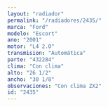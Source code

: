 ```yaml
---
layout: "radiador"
permalink: "/radiadores/2435/"
marca: "Ford"
modelo: "Escort"
ano: "2001"
motor: "L4 2.0"
transmision: "Automática"
parte: "432284"
clima: "Con clima"
alto: "26 1/2"
ancho: "30 1/8"
observaciones: "Con clima ZX2"
id: "2435"
---
```


